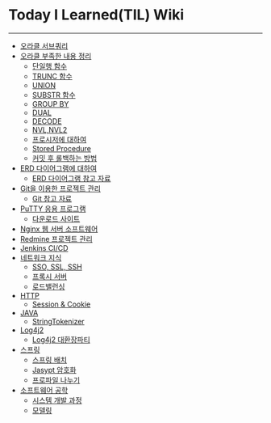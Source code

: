 # Today I Learned(TIL) Wiki
---
- [오라클 서브쿼리](https://velog.io/@kimsunho940904/Oracle-%EC%84%9C%EB%B8%8C%EC%BF%BC%EB%A6%AC)
- [오라클 부족한 내용 정리]()
  - [단일행 함수](https://github.com/kimsunho940904/TIL/wiki/%5B%EC%98%A4%EB%9D%BC%ED%81%B4%5D-%EB%8B%A8%EC%9D%BC%ED%96%89-%ED%95%A8%EC%88%98)
  - [TRUNC 함수](https://github.com/kimsunho940904/TIL/wiki/%5B%EC%98%A4%EB%9D%BC%ED%81%B4%5D-TRUNC-%ED%95%A8%EC%88%98)
  - [UNION](https://github.com/kimsunho940904/TIL/wiki/%5B%EC%98%A4%EB%9D%BC%ED%81%B4%5D-UNION)
  - [SUBSTR 함수](https://github.com/kimsunho940904/TIL/wiki/%5B%EC%98%A4%EB%9D%BC%ED%81%B4%5D-SUBSTR-%ED%95%A8%EC%88%98)
  - [GROUP BY](https://github.com/kimsunho940904/TIL/wiki/%5B%EC%98%A4%EB%9D%BC%ED%81%B4%5D-GROUP-BY)
  - [DUAL](https://github.com/kimsunho940904/TIL/wiki/%5B%EC%98%A4%EB%9D%BC%ED%81%B4%5D-DUAL)
  - [DECODE](https://github.com/kimsunho940904/TIL/wiki/%5B%EC%98%A4%EB%9D%BC%ED%81%B4%5D-DECODE)
  - [NVL,NVL2](https://github.com/kimsunho940904/TIL/wiki/%5B%EC%98%A4%EB%9D%BC%ED%81%B4%5D-NVL)
  - [프로시저에 대하여](https://github.com/kimsunho940904/TIL/wiki/%5B%EC%98%A4%EB%9D%BC%ED%81%B4%5D-%ED%94%84%EB%A1%9C%EC%8B%9C%EC%A0%80%EC%97%90-%EB%8C%80%ED%95%98%EC%97%AC)
  - [Stored Procedure](https://github.com/kimsunho940904/TIL/wiki/%5B%EC%98%A4%EB%9D%BC%ED%81%B4%5D-Stored-Procedure)
  - [커밋 후 롤백하는 방법](https://github.com/kimsunho940904/TIL/wiki/%5B%EC%98%A4%EB%9D%BC%ED%81%B4%5D-%EC%BB%A4%EB%B0%8B-%ED%9B%84-%EB%A1%A4%EB%B0%B1)
- [ERD 다이어그램에 대하여](https://github.com/kimsunho940904/TIL/wiki/%5BERD-%EB%8B%A4%EC%9D%B4%EC%96%B4%EA%B7%B8%EB%9E%A8%5D%EC%97%90-%EB%8C%80%ED%95%98%EC%97%AC)
  - [ERD 다이어그램 참고 자료](https://m.blog.naver.com/wizardry0629/221969935493)
- [Git을 이용한 프로젝트 관리](https://github.com/kimsunho940904/TIL/wiki/Git%EC%9D%84-%EC%82%AC%EC%9A%A9%ED%95%B4%EB%B3%B4%EC%9E%90!!)
  - [Git 참고 자료](https://velog.io/@kimsunho940904/git-%EB%AA%85%EB%A0%B9%EC%96%B4-%EC%A0%95%EB%A6%AC)
- [PuTTY 응용 프로그램](https://github.com/kimsunho940904/TIL/wiki/%5BPuTTY%5D%EC%97%90-%EB%8C%80%ED%95%98%EC%97%AC)
  - [다운로드 사이트](https://www.putty.org/)
- [Nginx 웹 서버 소프트웨어]()
- [Redmine 프로젝트 관리]()
- [Jenkins CI/CD](https://github.com/kimsunho940904/TIL/wiki/%5BJenkins%5D-CI---CD)
- [네트워크 지식]()
  - [SSO, SSL, SSH](https://github.com/kimsunho940904/TIL/wiki/%5B%EB%84%A4%ED%8A%B8%EC%9B%8C%ED%81%AC-%EC%A7%80%EC%8B%9D%5D-SSL)
  - [프록시 서버](https://github.com/kimsunho940904/TIL/wiki/%5B%EB%8F%84%EB%A9%94%EC%9D%B8-%EC%A7%80%EC%8B%9D%5D-%ED%94%84%EB%A1%9D%EC%8B%9C-%EC%84%9C%EB%B2%84)
  - [로드밸런싱](https://github.com/kimsunho940904/TIL/wiki/%5B%EB%8F%84%EB%A9%94%EC%9D%B8-%EC%A7%80%EC%8B%9D%5D%EB%B6%80%ED%95%98-%EB%B6%84%EC%82%B0(Load-Balancing))
- [HTTP]()
  - [Session & Cookie](https://github.com/kimsunho940904/TIL/wiki/%5BHTTP%5D-Session-&-Cookie)
- [JAVA]()
  - [StringTokenizer](https://github.com/kimsunho940904/TIL/wiki/%5BJava%5D-StringTokenizer)
- [Log4j2]()
  - [Log4j2 대환장파티](https://github.com/kimsunho940904/TIL/wiki/%5BLog4j2%5D-%EB%8C%80%ED%99%98%EC%9E%A5%ED%8C%8C%ED%8B%B0)
- [스프링]()
  - [스프링 배치](https://github.com/kimsunho940904/TIL/wiki/%5B%EC%8A%A4%ED%94%84%EB%A7%81%5D-%EC%8A%A4%ED%94%84%EB%A7%81-%EB%B0%B0%EC%B9%98)
  - [Jasypt 암호화](https://github.com/kimsunho940904/TIL/wiki/%5B%EC%8A%A4%ED%94%84%EB%A7%81%5D-Jasypt)
  - [프로파일 나누기](https://github.com/kimsunho940904/TIL/wiki/%5B%EC%8A%A4%ED%94%84%EB%A7%81%5D-%ED%94%84%EB%A1%9C%ED%8C%8C%EC%9D%BC-%EB%82%98%EB%88%84%EA%B8%B0)
- [소프트웨어 공학]()
  - [시스템 개발 과정](https://github.com/kimsunho940904/TIL/wiki/%5B%EC%86%8C%ED%94%84%ED%8A%B8%EC%9B%A8%EC%96%B4-%EA%B3%B5%ED%95%99%5D-%EC%8B%9C%EC%8A%A4%ED%85%9C-%EA%B0%9C%EB%B0%9C-%EA%B3%BC%EC%A0%95)
  - [모델링]()
